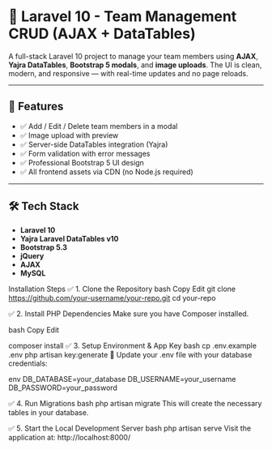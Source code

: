 # 👥 Laravel 10 - Team Management CRUD (AJAX + DataTables)

A full-stack Laravel 10 project to manage your team members using **AJAX**, **Yajra DataTables**, **Bootstrap 5 modals**, and **image uploads**. The UI is clean, modern, and responsive — with real-time updates and no page reloads.

---

## 🚀 Features

- ✅ Add / Edit / Delete team members in a modal
- ✅ Image upload with preview
- ✅ Server-side DataTables integration (Yajra)
- ✅ Form validation with error messages
- ✅ Professional Bootstrap 5 UI design
- ✅ All frontend assets via CDN (no Node.js required)

---

## 🛠️ Tech Stack

- **Laravel 10**
- **Yajra Laravel DataTables v10**
- **Bootstrap 5.3**
- **jQuery**
- **AJAX**
- **MySQL**


Installation Steps
✅ 1. Clone the Repository
bash
Copy
Edit
git clone https://github.com/your-username/your-repo.git
cd your-repo


✅ 2. Install PHP Dependencies
Make sure you have Composer installed.

bash
Copy
Edit


composer install
✅ 3. Setup Environment & App Key
bash
cp .env.example .env
php artisan key:generate
🔧 Update your .env file with your database credentials:

env
DB_DATABASE=your_database
DB_USERNAME=your_username
DB_PASSWORD=your_password


✅ 4. Run Migrations
bash
php artisan migrate
This will create the necessary tables in your database.

✅ 5. Start the Local Development Server
bash
php artisan serve
Visit the application at: http://localhost:8000/



